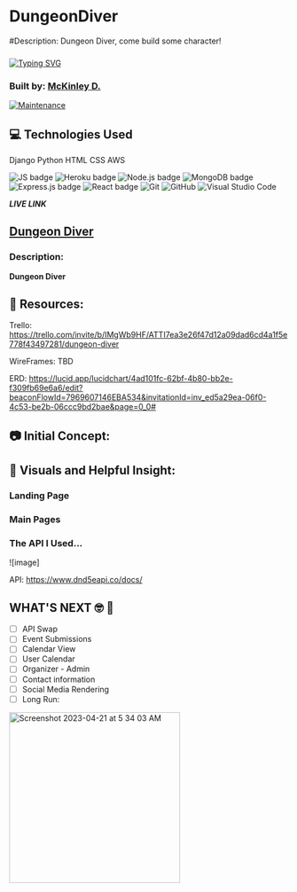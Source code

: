 # DungeonDiver

#Description: Dungeon Diver, come build some character!


### 

<a href="https://git.io/typing-svg"><img src="https://readme-typing-svg.demolab.com?font=Castoro+Titling&size=30&duration=4000&pause=500&color=F7DB6F&background=837209&center=true&repeat=false&width=427&height=75&lines=Dungeon+Diver;build+some+character" alt="Typing SVG" /></a>

### Built by: [McKinley D.](http://linkedin.com/in/mckinleyo)

[![Maintenance](https://img.shields.io/badge/Maintained%3F-yes-green.svg)](https://GitHub.com/Naereen/StrapDown.js/graphs/commit-activity)

## :computer: Technologies Used

Django
Python
HTML
CSS
AWS


![JS badge](https://img.shields.io/badge/JavaScript-323330?style=for-the-badge&logo=javascript&logoColor=F7DF1E)
![Heroku badge](https://img.shields.io/badge/Heroku-430098?style=for-the-badge&logo=heroku&logoColor=white)
![Node.js badge](https://img.shields.io/badge/Node.js-339933?style=for-the-badge&logo=nodedotjs&logoColor=white)
![MongoDB badge](https://img.shields.io/badge/MongoDB-4EA94B?style=for-the-badge&logo=mongodb&logoColor=white)
![Express.js badge](https://img.shields.io/badge/Express.js-000000?style=for-the-badge&logo=express&logoColor=white)
![React badge](https://img.shields.io/badge/React-20232A?style=for-the-badge&logo=react&logoColor=61DAFB)
![Git](https://img.shields.io/badge/GIT-E44C30?style=for-the-badge&logo=git&logoColor=white)
![GitHub](https://img.shields.io/badge/GitHub-100000?style=for-the-badge&logo=github&logoColor=white)
![Visual Studio Code](https://img.shields.io/badge/Visual_Studio_Code-0078D4?style=for-the-badge&logo=visual%20studio%20code&logoColor=white)
  
 **_LIVE LINK_**

## [Dungeon Diver](https://dungeondiver.herokuapp.com/)

### Description:

**Dungeon Diver** 

## :link: Resources: 
Trello: https://trello.com/invite/b/IMgWb9HF/ATTI7ea3e26f47d12a09dad6cd4a1f5e778f43497281/dungeon-diver

WireFrames: TBD

ERD: https://lucid.app/lucidchart/4ad101fc-62bf-4b80-bb2e-f309fb69e6a6/edit?beaconFlowId=7969607146EBA534&invitationId=inv_ed5a29ea-06f0-4c53-be2b-06ccc9bd2bae&page=0_0#

</div>

## 📷 Initial Concept:



## :camera_flash: Visuals and Helpful Insight:

### Landing Page


### Main Pages



### The API I Used...

![image] 

API: 
https://www.dnd5eapi.co/docs/


## WHAT'S NEXT 🤓 🧰

- [ ] API Swap
- [ ] Event Submissions
- [ ] Calendar View
- [ ] User Calendar
- [ ] Organizer - Admin 
- [ ] Contact information
- [ ] Social Media Rendering
- [ ] Long Run: 
<img width="308" alt="Screenshot 2023-04-21 at 5 34 03 AM" src="https://media.git.generalassemb.ly/user/48156/files/e94c26a9-5195-4eda-938e-e79750724773">
